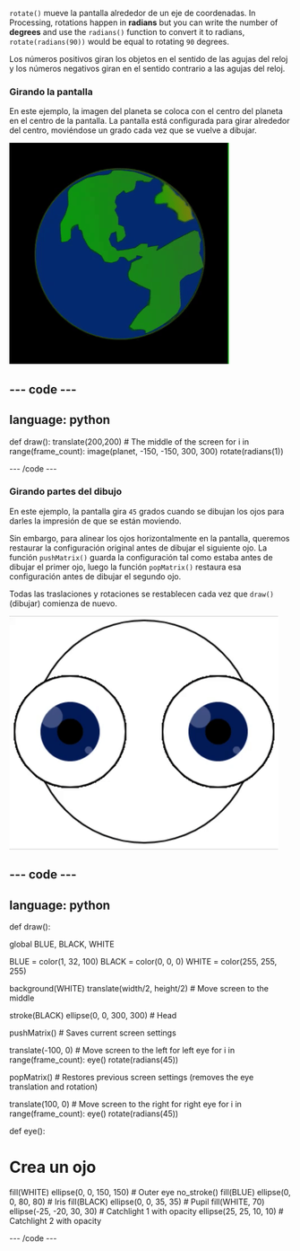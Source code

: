 
`rotate()` mueve la pantalla alrededor de un eje de coordenadas. In Processing, rotations happen in **radians** but you can write the number of **degrees** and use the `radians()` function to convert it to radians, `rotate(radians(90))` would be equal to rotating `90` degrees.

Los números positivos giran los objetos en el sentido de las agujas del reloj y los números negativos giran en el sentido contrario a las agujas del reloj.

### Girando la pantalla

En este ejemplo, la imagen del planeta se coloca con el centro del planeta en el centro de la pantalla. La pantalla está configurada para girar alrededor del centro, moviéndose un grado cada vez que se vuelve a dibujar.

![El área de salida con un planeta girando alrededor del centro](images/rotate_planet.gif)

--- code ---
---
language: python
---

def draw(): translate(200,200) # The middle of the screen for i in range(frame_count): image(planet, -150, -150, 300, 300) rotate(radians(1))

--- /code ---

### Girando partes del dibujo

En este ejemplo, la pantalla gira `45` grados cuando se dibujan los ojos para darles la impresión de que se están moviendo.

Sin embargo, para alinear los ojos horizontalmente en la pantalla, queremos restaurar la configuración original antes de dibujar el siguiente ojo. La función `pushMatrix()` guarda la configuración tal como estaba antes de dibujar el primer ojo, luego la función `popMatrix()` restaura esa configuración antes de dibujar el segundo ojo.

Todas las traslaciones y rotaciones se restablecen cada vez que `draw()` (dibujar) comienza de nuevo.

![El área de salida con una imagen en movimiento que muestra un ojo giratorio hecho de círculos](images/rotate_eyes.gif)

--- code ---
---
language: python
---

def draw():

  global BLUE, BLACK, WHITE

  BLUE = color(1, 32, 100) BLACK = color(0, 0, 0) WHITE = color(255, 255, 255)

  background(WHITE) translate(width/2, height/2) # Move screen to the middle

  stroke(BLACK) ellipse(0, 0, 300, 300) # Head

  pushMatrix() # Saves current screen settings

  translate(-100, 0) # Move screen to the left for left eye for i in range(frame_count): eye() rotate(radians(45))

  popMatrix() # Restores previous screen settings (removes the eye translation and rotation)

  translate(100, 0) # Move screen to the right for right eye for i in range(frame_count): eye() rotate(radians(45))

def eye():

# Crea un ojo
  fill(WHITE) ellipse(0, 0, 150, 150) # Outer eye no_stroke() fill(BLUE) ellipse(0, 0, 80, 80) # Iris fill(BLACK) ellipse(0, 0, 35, 35) # Pupil fill(WHITE, 70) ellipse(-25, -20, 30, 30) # Catchlight 1 with opacity ellipse(25, 25, 10, 10) # Catchlight 2 with opacity

--- /code ---

